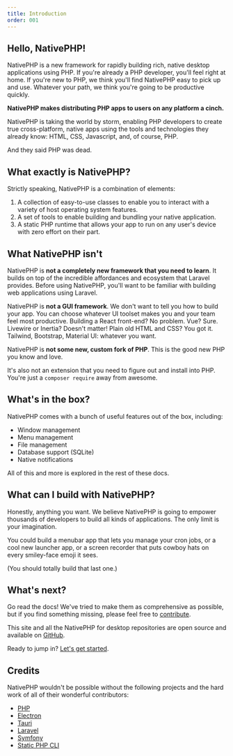 ```yaml
---
title: Introduction
order: 001
---
```


## Hello, NativePHP!

NativePHP is a new framework for rapidly building rich, native desktop applications using PHP. If you're already a PHP
developer, you'll feel right at home. If you're new to PHP, we think you'll find NativePHP easy to pick up and use.
Whatever your path, we think you're going to be productive quickly.

**NativePHP makes distributing PHP apps to users on any platform a cinch.**

NativePHP is taking the world by storm, enabling PHP developers to create true cross-platform, native apps
using the tools and technologies they already know: HTML, CSS, Javascript, and, of course, PHP.

And they said PHP was dead.

## What exactly is NativePHP?

Strictly speaking, NativePHP is a combination of elements:

1. A collection of easy-to-use classes to enable you to interact with a variety of host operating system features.
2. A set of tools to enable building and bundling your native application.
3. A static PHP runtime that allows your app to run on any user's device with zero effort on their part.

## What NativePHP isn't

NativePHP is **not a completely new framework that you need to learn**. It builds on top of the incredible affordances
and ecosystem that Laravel provides. Before using NativePHP, you'll want to be familiar with building web applications
using Laravel.

NativePHP is **not a GUI framework**. We don't want to tell you how to build your app. You can choose whatever UI toolset
makes you and your team feel most productive. Building a React front-end? No problem. Vue? Sure. Livewire or Inertia?
Doesn't matter! Plain old HTML and CSS? You got it. Tailwind, Bootstrap, Material UI: whatever you want.

NativePHP is **not some new, custom fork of PHP**. This is the good new PHP you know and love.

It's also not an extension that you need to figure out and install into PHP. You're just a `composer require` away from
awesome.

## What's in the box?

NativePHP comes with a bunch of useful features out of the box, including:

- Window management
- Menu management
- File management
- Database support (SQLite)
- Native notifications

All of this and more is explored in the rest of these docs.

## What can I build with NativePHP?

Honestly, anything you want. We believe NativePHP is going to empower thousands of developers to build all kinds of
applications. The only limit is your imagination.

You could build a menubar app that lets you manage your cron jobs, or a cool new launcher app, or a screen recorder
that puts cowboy hats on every smiley-face emoji it sees.

(You should totally build that last one.)

## What's next?

Go read the docs! We've tried to make them as comprehensive as possible, but if you find something missing, please
feel free to [contribute](https://github.com/nativephp/nativephp.com).

This site and all the NativePHP for desktop repositories are open source and available on [GitHub](https://github.com/nativephp).

Ready to jump in? [Let's get started](installation).

## Credits

NativePHP wouldn't be possible without the following projects and the hard work of all of their wonderful contributors:

- [PHP](https://php.net)
- [Electron](https://electronjs.org)
- [Tauri](https://tauri.app)
- [Laravel](https://laravel.com)
- [Symfony](https://symfony.com)
- [Static PHP CLI](https://github.com/crazywhalecc/static-php-cli/)
